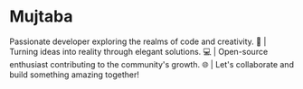 # Mujtaba
Passionate developer exploring the realms of code and creativity. 🚀 | Turning ideas into reality through elegant solutions. 💻 | Open-source enthusiast contributing to the community's growth. 🌐 | Let's collaborate and build something amazing together! 
